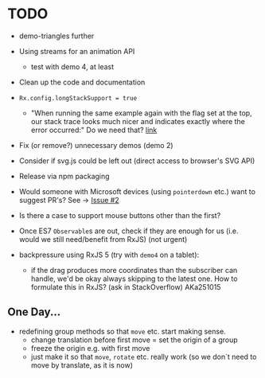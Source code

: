 # TODO

- demo-triangles further

- Using streams for an animation API
  - test with demo 4, at least

- Clean up the code and documentation

- `Rx.config.longStackSupport = true`
  - "When running the same example again with the flag set at the top, our stack trace looks much nicer and indicates exactly where the error occurred:" Do we need that? [link](https://github.com/Reactive-Extensions/RxJS/blob/master/doc/gettingstarted/testing.md)
    
- Fix (or remove?) unnecessary demos (demo 2)

- Consider if svg.js could be left out (direct access to browser's SVG API)

- Release via npm packaging
  
- Would someone with Microsoft devices (using `pointerdown` etc.) want to suggest PR's? See -> [Issue #2](https://github.com/akauppi/svg.rx.js/issues/2)

- Is there a case to support mouse buttons other than the first?

- Once ES7 `Observable`s are out, check if they are enough for us (i.e. would we still need/benefit from RxJS) (not urgent)

- backpressure using RxJS 5 (try with `demo4` on a tablet):
  - if the drag produces more coordinates than the subscriber can handle, we'd be okay always skipping to the latest one. How to formulate this in RxJS? (ask in StackOverflow) AKa251015

## One Day...

- redefining group methods so that `move` etc. start making sense.
  - change translation before first move = set the origin of a group
  - freeze the origin e.g. with first move
  - just make it so that `move`, `rotate` etc. really work (so we don`t need to move by translate, as it is now)
 

<br />
